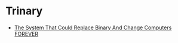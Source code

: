 # Trinary
- [The System That Could Replace Binary And Change Computers FOREVER](https://youtu.be/R4achTEgXEw)
